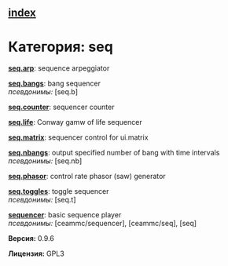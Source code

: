 [index](index.html) 
---

# Категория: seq




[**seq.arp**](seq.arp.html): sequence arpeggiator 

[**seq.bangs**](seq.bangs.html): bang sequencer <br>
_псевдонимы:_ \[seq.b\]


[**seq.counter**](seq.counter.html): sequencer counter 

[**seq.life**](seq.life.html): Conway gamw of life sequencer 

[**seq.matrix**](seq.matrix.html): sequencer control for ui.matrix 

[**seq.nbangs**](seq.nbangs.html): output specified number of bang with time intervals <br>
_псевдонимы:_ \[seq.nb\]


[**seq.phasor**](seq.phasor.html): control rate phasor (saw) generator 

[**seq.toggles**](seq.toggles.html): toggle sequencer <br>
_псевдонимы:_ \[seq.t\]


[**sequencer**](sequencer.html): basic sequence player <br>
_псевдонимы:_ \[ceammc/sequencer\], \[ceammc/seq\], \[seq\]



**Версия:** 0.9.6

**Лицензия:** GPL3
